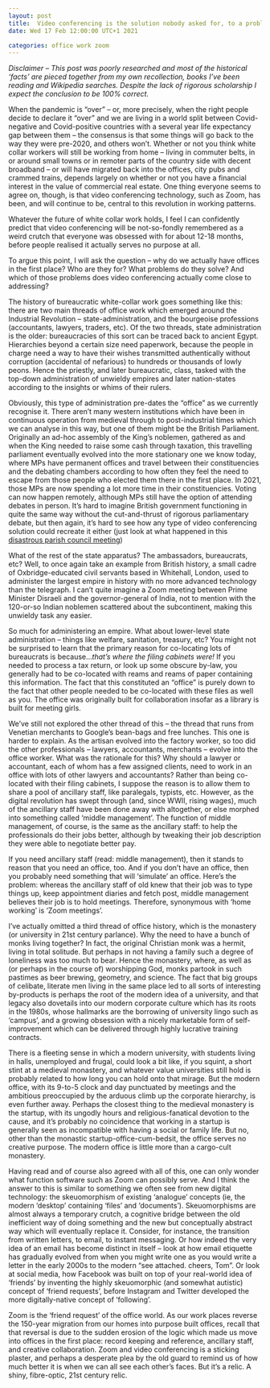 ```yaml
---
layout: post
title:  Video conferencing is the solution nobody asked for, to a problem that doesn’t exist
date: Wed 17 Feb 12:00:00 UTC+1 2021

categories: office work zoom
---
```




*Disclaimer – This post was poorly researched and most of the historical ‘facts’ are pieced together from my own recollection, books I’ve been reading and Wikipedia searches. Despite the lack of rigorous scholarship I expect the conclusion to be 100% correct.*

When the pandemic is “over” – or, more precisely, when the right people decide to declare it “over” and we are living in a world split between Covid-negative and Covid-positive countries with a several year life expectancy gap between them – the consensus is that some things will go back to the way they were pre-2020, and others won’t. Whether or not you think white collar workers will still be working from home – living in commuter belts, in or around small towns or in remoter parts of the country side with decent broadband – or will have migrated back into the offices, city pubs and crammed trains, depends largely on whether or not you have a financial interest in the value of commercial real estate. One thing everyone seems to agree on, though, is that video conferencing technology, such as Zoom, has been, and will continue to be, central to this revolution in working patterns.

Whatever the future of white collar work holds, I feel I can confidently predict that video conferencing will be not-so-fondly remembered as a weird crutch that everyone was obsessed with for about 12-18 months, before people realised it actually serves no purpose at all.

To argue this point, I will ask the question – why do we actually have offices in the first place? Who are they for? What problems do they solve? And which of those problems does video conferencing actually come close to addressing?

The history of bureaucratic white-collar work goes something like this: there are two main threads of office work which emerged around the Industrial Revolution – state-administration, and the bourgeoise professions (accountants, lawyers, traders, etc). Of the two threads, state administration is the older: bureaucracies of this sort can be traced back to ancient Egypt. Hierarchies beyond a certain size need paperwork, because the people in charge need a way to have their wishes transmitted authentically without corruption (accidental of nefarious) to hundreds or thousands of  lowly peons. Hence the priestly, and later bureaucratic, class, tasked with the top-down administration of unwieldy empires and later nation-states according to the insights or whims of their rulers. 

Obviously, this type of administration pre-dates the “office” as we currently recognise it. There aren’t many western institutions which have been in continuous operation from medieval through to post-industrial times which we can analyse in this way, but one of them might be the British Parliament. Originally an ad-hoc assembly of the King’s noblemen, gathered as and when the King needed to raise some cash through taxation, this travelling parliament eventually evolved into the more stationary one we know today, where MPs have permanent offices and travel between their constituencies and the debating chambers according to how often they feel the need to escape from those people who elected them there in the first place. In 2021, those MPs are now spending a lot more time in their constituencies. Voting can now happen remotely, although MPs still have the option of attending debates in person. It’s hard to imagine British government functioning in quite the same way without the cut-and-thrust of rigorous parliamentary debate, but then again, it’s hard to see how any type of video conferencing solution could recreate it either (just look at what happened in this [disastrous parish council meeting](https://www.youtube.com/watch?v=jB3P_0GAi0I))

What of the rest of the state apparatus? The ambassadors, bureaucrats, etc? Well, to once again take an example from British history, a small cadre of Oxbridge-educated civil servants based in Whitehall, London, used to administer the largest empire in history with no more advanced technology than the telegraph. I can’t quite imagine a Zoom meeting between Prime Minister Disraeli and the governor-general of India, not to mention with the 120-or-so Indian noblemen scattered about the subcontinent, making this unwieldy task any easier. 

So much for administering an empire. What about lower-level state administration – things like welfare, sanitation, treasury, etc? You might not be surprised to learn that the primary reason for co-locating lots of bureaucrats is because…*that’s where the filing cabinets were!* If you needed to process a tax return, or look up some obscure by-law, you generally had to be co-located with reams and reams of paper containing this information. The fact that this constituted an “office” is purely down to the fact that other people needed to be co-located with these files as well as you. The office was originally built for collaboration insofar as a library is built for meeting girls. 

We’ve still not explored the other thread of this – the thread that runs from Venetian merchants to Google’s bean-bags and free lunches. This one is harder to explain. As the artisan evolved into the factory worker, so too did the other professionals – lawyers, accountants, merchants – evolve into the office worker. What was the rationale for this? Why should a lawyer or accountant, each of whom has a few assigned clients, need to work in an office with lots of other lawyers and accountants? Rather than being co-located with their filing cabinets, I suppose the reason is to allow them to share a pool of ancillary staff, like paralegals, typists, etc. However, as the digital revolution has swept through (and, since WWII, rising wages), much of the ancillary staff have been done away with altogether, or else morphed into something called ‘middle management’. The function of middle management, of course, is the same as the ancillary staff: to help the professionals do their jobs better, although by tweaking their job description they were able to negotiate better pay. 

If you need ancillary staff (read: middle management), then it stands to reason that you need an office, too. And if you don’t have an office, then you probably need something that will ‘simulate’ an office. Here’s the problem: whereas the ancillary staff of old knew that their job was to type things up, keep appointment diaries and fetch post, middle management believes their job is to hold meetings. Therefore, synonymous with ‘home working’ is ‘Zoom meetings’. 

I’ve actually omitted a third thread of office history, which is the monastery (or university in 21st century parlance). Why the need to have a bunch of monks living together? In fact, the original Christian monk was a hermit, living in total solitude. But perhaps in not having a family such a degree of loneliness was too much to bear. Hence the monastery, where, as well as (or perhaps in the course of) worshipping God, monks partook in such pastimes as beer brewing, geometry, and science. The fact that big groups of celibate, literate men living in the same place led to all sorts of interesting by-products is perhaps the root of the modern idea of a university, and that legacy also dovetails into our modern corporate culture which has its roots in the 1980s, whose hallmarks are the borrowing of university lingo such as ‘campus’, and a growing obsession with a nicely marketable form of self-improvement which can be delivered through highly lucrative training contracts.

There is a fleeting sense in which a modern university, with students living in halls, unemployed and frugal, could look a bit like, if you squint, a short stint at a medieval monastery, and whatever value universities still hold is probably related to how long you can hold onto that mirage. But the modern office, with its 9-to-5 clock and day punctuated by meetings and the ambitious preoccupied by the arduous climb up the corporate hierarchy, is even further away. Perhaps the closest thing to the medieval monastery is the startup, with its ungodly hours and religious-fanatical devotion to the cause, and it’s probably no coincidence that working in a startup is generally seen as incompatible with having a social or family life. But no, other than the monastic startup-office-cum-bedsit, the office serves no creative purpose. The modern office is little more than a cargo-cult monastery. 

Having read and of course also agreed with all of this, one can only wonder what function software such as Zoom can possibly serve. And I think the answer to this is similar to something we often see from new digital technology: the skeuomorphism of existing ‘analogue’ concepts (ie, the modern ‘desktop’ containing ‘files’ and ‘documents’). Skeuomorphisms are almost always a temporary crutch, a cognitive bridge between the old inefficient way of doing something and the new but conceptually abstract way which will eventually replace it. Consider, for instance, the transition from written letters, to email, to instant messaging. Or how indeed the very idea of an email has become distinct in itself – look at how email etiquette has gradually evolved from when you might write one as you would write a letter in the early 2000s to the modern “see attached. cheers, Tom”. Or look at social media, how Facebook was built on top of your real-world idea of ‘friends’ by inventing the highly skeuomorphic (and somewhat autistic) concept of ‘friend requests’, before Instagram and Twitter developed the more digitally-native concept of ‘following’. 

Zoom is the ‘friend request’ of the office world. As our work places reverse the 150-year migration from our homes into purpose built offices, recall that that reversal is due to the sudden erosion of the logic which made us move into offices in the first place: record keeping and reference, ancillary staff, and creative collaboration. Zoom and video conferencing is a sticking plaster, and perhaps a desperate plea by the old guard to remind us of how much better it is when we can all see each other’s faces. But it’s a relic. A shiny, fibre-optic, 21st century relic. 

